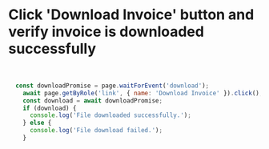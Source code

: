 # Click 'Download Invoice' button and verify invoice is downloaded successfully

<br>

```javascript
  const downloadPromise = page.waitForEvent('download');
    await page.getByRole('link', { name: 'Download Invoice' }).click();
    const download = await downloadPromise;
    if (download) {
      console.log('File downloaded successfully.');
    } else {
      console.log('File download failed.');
    }
```